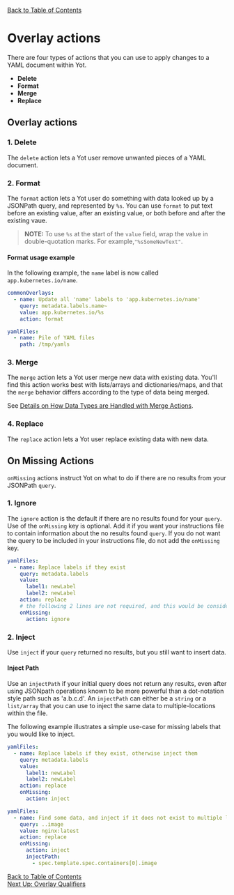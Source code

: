 [Back to Table of Contents](../documentation.md)

# Overlay actions

There are four types of actions that you can use to apply changes to a YAML document within Yot.

* **Delete**
* **Format**
* **Merge**
* **Replace**

## Overlay actions

### 1. Delete

The `delete` action lets a Yot user remove unwanted pieces of a YAML document.   


### 2. Format

The `format` action lets a Yot user do something with data looked up by a JSONPath query, and represented by `%s`.  You can use `format` to put text before an existing value, after an existing value, or both before and after the existing vaue.  

>**NOTE:** To use `%s` at the start of the `value` field, wrap the value in double-quotation marks. For example,`"%sSomeNewText"`.


#### Format usage example

In the following example, the `name` label is now called `app.kubernetes.io/name`.

```yaml
commonOverlays:
  - name: Update all 'name' labels to 'app.kubernetes.io/name'
    query: metadata.labels.name~
    value: app.kubernetes.io/%s
    action: format

yamlFiles:
  - name: Pile of YAML files
    path: /tmp/yamls
```



### 3. Merge

The `merge` action lets a Yot user merge new data with existing data. You'll find this action works best with lists/arrays and dictionaries/maps, and that the `merge` behavior differs according to the type of data being merged.

See [Details on How Data Types are Handled with Merge Actions](mergeTypeFunctionality.md).


### 4. Replace

The `replace` action lets a Yot user replace existing data with new data.



## On Missing Actions

`onMissing` actions instruct Yot on what to do if there are no results from your JSONPath `query`.


### 1. Ignore

The `ignore` action is the default if there are no results found for your `query`.  Use of the `onMissing` key is optional. Add it if you want your instructions file to contain information about the no results found `query`. If you do not want the query to be included in your instructions file, do not add the `onMissing` key.

```yaml
yamlFiles:
  - name: Replace labels if they exist
    query: metadata.labels
    value:
      label1: newLabel
      label2: newLabel
    action: replace
    # the following 2 lines are not required, and this would be considered long-form
    onMissing:
      action: ignore
```


### 2. Inject

Use `inject` if your `query` returned no results, but you still want to insert data.

#### Inject Path

Use an `injectPath` if your initial query does not return any results, even after using JSONpath operations known to be more powerful than a dot-notation style path such as 'a.b.c.d'.  An `injectPath` can either be a `string` or a `list/array` that you can use to inject the same data to multiple-locations within the file.

The following example illustrates a simple use-case for missing labels that you would like to inject.

```yaml
yamlFiles:
  - name: Replace labels if they exist, otherwise inject them
    query: metadata.labels
    value:
      label1: newLabel
      label2: newLabel
    action: replace
    onMissing:
      action: inject
```


```yaml
yamlFiles:
  - name: Find some data, and inject if it does not exist to multiple locations
    query: ..image
    value: nginx:latest
    action: replace
    onMissing:
      action: inject
      injectPath:
        - spec.template.spec.containers[0].image
```

[Back to Table of Contents](../documentation.md)  
[Next Up: Overlay Qualifiers](qualifiers.md)
